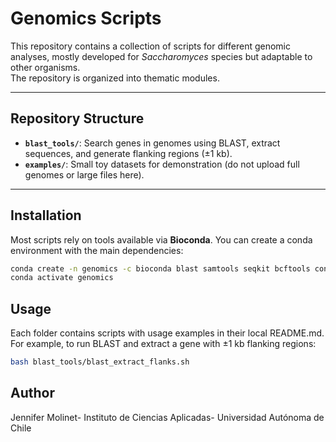 # Genomics Scripts

This repository contains a collection of scripts for different genomic analyses, mostly developed for *Saccharomyces* species but adaptable to other organisms.  
The repository is organized into thematic modules.

---

## Repository Structure
- **`blast_tools/`**: Search genes in genomes using BLAST, extract sequences, and generate flanking regions (±1 kb).
- **`examples/`**: Small toy datasets for demonstration (do not upload full genomes or large files here).

---

## Installation
Most scripts rely on tools available via **Bioconda**. You can create a conda environment with the main dependencies:

```bash
conda create -n genomics -c bioconda blast samtools seqkit bcftools control-freec
conda activate genomics
```

## Usage
Each folder contains scripts with usage examples in their local README.md.
For example, to run BLAST and extract a gene with ±1 kb flanking regions:

```bash
bash blast_tools/blast_extract_flanks.sh
```

## Author
Jennifer Molinet-
Instituto de Ciencias Aplicadas-
Universidad Autónoma de Chile


